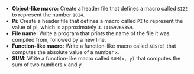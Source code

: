 * **Object-like macro:** Create a header file that defines a macro called `SIZE` to represent the number `1024`.
* **Pi:** Create a header file that defines a macro called `PI` to represent the value of pi, which is approximately `3.14159265359`.
* **File name:** Write a program that prints the name of the file it was compiled from, followed by a new line.
* **Function-like macro:** Write a function-like macro called `ABS(x)` that computes the absolute value of a number `x`.
* **SUM:** Write a function-like macro called `SUM(x, y)` that computes the sum of two numbers x and y. 
